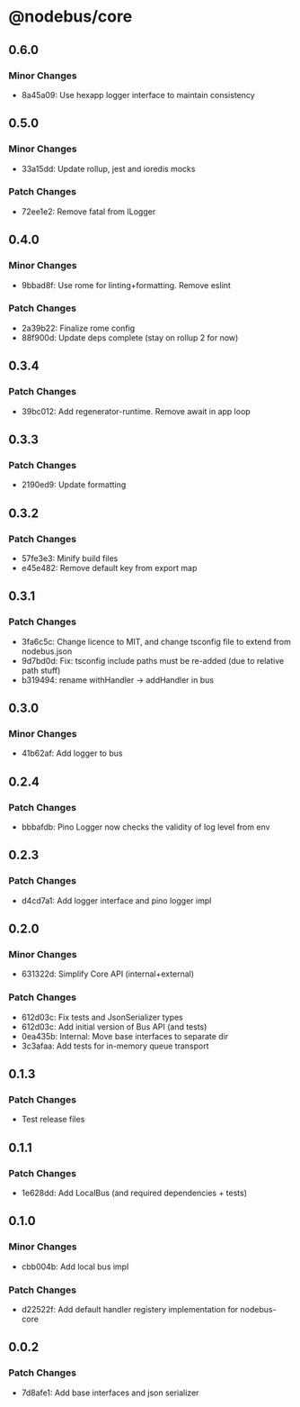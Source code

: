 # @nodebus/core

## 0.6.0

### Minor Changes

- 8a45a09: Use hexapp logger interface to maintain consistency

## 0.5.0

### Minor Changes

- 33a15dd: Update rollup, jest and ioredis mocks

### Patch Changes

- 72ee1e2: Remove fatal from ILogger

## 0.4.0

### Minor Changes

- 9bbad8f: Use rome for linting+formatting. Remove eslint

### Patch Changes

- 2a39b22: Finalize rome config
- 88f900d: Update deps complete (stay on rollup 2 for now)

## 0.3.4

### Patch Changes

- 39bc012: Add regenerator-runtime. Remove await in app loop

## 0.3.3

### Patch Changes

- 2190ed9: Update formatting

## 0.3.2

### Patch Changes

- 57fe3e3: Minify build files
- e45e482: Remove default key from export map

## 0.3.1

### Patch Changes

- 3fa6c5c: Change licence to MIT, and change tsconfig file to extend from nodebus.json
- 9d7bd0d: Fix: tsconfig include paths must be re-added (due to relative path stuff)
- b319494: rename withHandler -> addHandler in bus

## 0.3.0

### Minor Changes

- 41b62af: Add logger to bus

## 0.2.4

### Patch Changes

- bbbafdb: Pino Logger now checks the validity of log level from env

## 0.2.3

### Patch Changes

- d4cd7a1: Add logger interface and pino logger impl

## 0.2.0

### Minor Changes

- 631322d: Simplify Core API (internal+external)

### Patch Changes

- 612d03c: Fix tests and JsonSerializer types
- 612d03c: Add initial version of Bus API (and tests)
- 0ea435b: Internal: Move base interfaces to separate dir
- 3c3afaa: Add tests for in-memory queue transport

## 0.1.3

### Patch Changes

- Test release files

## 0.1.1

### Patch Changes

- 1e628dd: Add LocalBus (and required dependencies + tests)

## 0.1.0

### Minor Changes

- cbb004b: Add local bus impl

### Patch Changes

- d22522f: Add default handler registery implementation for nodebus-core

## 0.0.2

### Patch Changes

- 7d8afe1: Add base interfaces and json serializer
